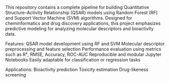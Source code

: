 This repository contains a complete pipeline for building Quantitative Structure–Activity Relationship (QSAR) models using Random Forest (RF) and Support Vector Machine (SVM) algorithms. Designed for cheminformatics and drug discovery applications, this project emphasizes predictive modeling for analyzing molecular descriptors and bioactivity data.

Features:
QSAR model development using RF and SVM
Molecular descriptor preprocessing and feature selection
Performance evaluation using metrics such as R², RMSE, Accuracy, ROC-AUC
Reproducible and modular Jupyter Notebooks
Easily adaptable for classification or regression tasks

Applications:
Bioactivity prediction
Toxicity estimation
Drug-likeness screening
